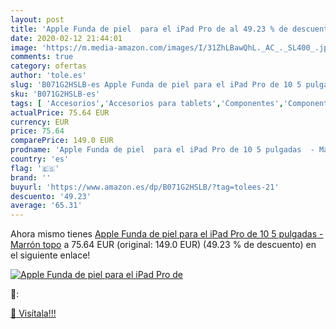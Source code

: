 ```yaml
---
layout: post
title: 'Apple Funda de piel  para el iPad Pro de al 49.23 % de descuento'
date: 2020-02-12 21:44:01
image: 'https://m.media-amazon.com/images/I/31ZhLBawQhL._AC_._SL400_.jpg'
comments: true
category: ofertas
author: 'tole.es'
slug: 'B071G2HSLB-es Apple Funda de piel para el iPad Pro de 10 5 pulgadas -...'
sku: 'B071G2HSLB-es'
tags: [ 'Accesorios','Accesorios para tablets','Componentes','Componentes y piezas para portátiles','Informática','Teclados de repuesto para portátiles y netbooks','Teclados para tablets','apple','ipad', ]
actualPrice: 75.64 EUR
currency: EUR
price: 75.64
comparePrice: 149.0 EUR
prodname: 'Apple Funda de piel  para el iPad Pro de 10 5 pulgadas  - Marrón topo'
country: 'es'
flag: '🇪🇸'
brand: ''
buyurl: 'https://www.amazon.es/dp/B071G2HSLB/?tag=tolees-21'
descuento: '49.23'
average: '65.31'
---
```


Ahora mismo tienes [Apple Funda de piel  para el iPad Pro de 10 5 pulgadas  - Marrón topo](https://www.amazon.es/dp/B071G2HSLB/?tag=tolees-21) a 75.64 EUR (original: 149.0 EUR) (49.23 %  de descuento) en el siguiente enlace!

[![Apple Funda de piel  para el iPad Pro de](https://m.media-amazon.com/images/I/31ZhLBawQhL._AC_._SL400_.jpg)](https://www.amazon.es/dp/B071G2HSLB/?tag=tolees-21)

🔎:


[🛒 Visítala!!!](https://www.amazon.es/dp/B071G2HSLB/?tag=tolees-21)
